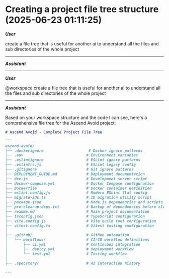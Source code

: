 <!-- Generated by SpecStory -->

# Creating a project file tree structure (2025-06-23 01:11:25)

_**User**_

create a file tree that is useful for another ai to understand all the files and sub directories of the whole project

---

_**Assistant**_



---

_**User**_

@workspace create a file tree that is useful for another ai to understand all the files and sub directories of the whole project

---

_**Assistant**_

Based on your workspace structure and the code I can see, here's a comprehensive file tree for the Ascend Avoid project:

````markdown
# Ascend Avoid - Complete Project File Tree

```
ascend-avoid/
├── .dockerignore                    # Docker ignore patterns
├── .env                            # Environment variables
├── .eslintignore                   # ESLint ignore patterns  
├── .eslintrc.js                    # ESLint legacy config
├── .gitignore                      # Git ignore patterns
├── DEPLOYMENT_GUIDE.md             # Deployment documentation
├── dev.js                          # Development server script
├── docker-compose.yml              # Docker Compose configuration
├── Dockerfile                      # Docker container definition
├── eslint.config.js                # Modern ESLint flat config
├── migrate-ids.ts                  # ID migration utility script
├── package.json                    # Node.js dependencies and scripts
├── pre-cleanup-deps.txt            # Backup of dependencies before cleanup
├── readme.md                       # Main project documentation
├── tsconfig.json                   # TypeScript configuration
├── vite.config.js                  # Vite build tool configuration
├── vitest.config.ts                # Vitest testing configuration
│
├── .github/                        # GitHub automation
│   └── workflows/                  # CI/CD workflow definitions
│       ├── ci.yml                  # Continuous integration
│       ├── deploy.yml              # Deployment workflow
│       └── test.yml                # Testing workflow
│
├── .specstory/                     # AI interaction history

---

